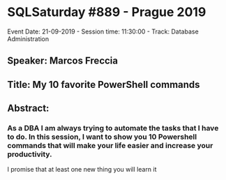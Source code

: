 # SQLSaturday #889 - Prague 2019
Event Date: 21-09-2019 - Session time: 11:30:00 - Track: Database Administration
## Speaker: Marcos Freccia
## Title: My 10 favorite PowerShell commands
## Abstract:
### As a DBA I am always trying to automate the tasks that I have to do. In this session, I want to show you 10 Powershell commands that will make your life easier and increase your productivity. 
I promise that at least one new thing you will learn it
